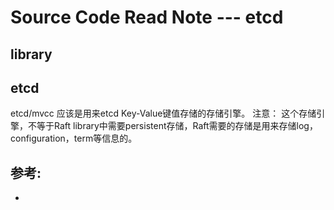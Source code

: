 # Source Code Read Note --- etcd

## library


## etcd

etcd/mvcc 应该是用来etcd Key-Value键值存储的存储引擎。 注意： 这个存储引擎，不等于Raft library中需要persistent存储，Raft需要的存储是用来存储log，configuration，term等信息的。

## 参考:

-
